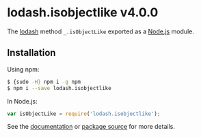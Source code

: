 # lodash.isobjectlike v4.0.0

The [lodash](https://lodash.com/) method `_.isObjectLike` exported as a [Node.js](https://nodejs.org/) module.

## Installation

Using npm:
```bash
$ {sudo -H} npm i -g npm
$ npm i --save lodash.isobjectlike
```

In Node.js:
```js
var isObjectLike = require('lodash.isobjectlike');
```

See the [documentation](https://lodash.com/docs#isObjectLike) or [package source](https://github.com/lodash/lodash/blob/4.0.0-npm-packages/lodash.isobjectlike) for more details.
